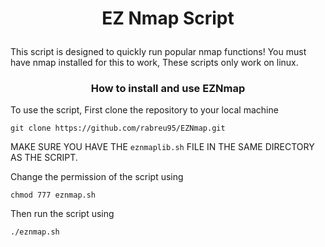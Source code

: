 <h1><p align=center>EZ Nmap Script</p></h1>

This script is designed to quickly run popular nmap functions! You must have nmap installed for this to work, These scripts only work on linux.

<h3><p align=center>How to install and use EZNmap</p></h3>

To use the script, First clone the repository to your local machine
``` 
git clone https://github.com/rabreu95/EZNmap.git 
```

MAKE SURE YOU HAVE THE `eznmaplib.sh` FILE IN THE SAME DIRECTORY AS THE SCRIPT.

Change the permission of the script using
``` 
chmod 777 eznmap.sh 
```

Then run the script using 

``` 
./eznmap.sh 
```
